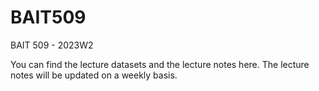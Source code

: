 # BAIT509

BAIT 509 - 2023W2

You can find the lecture datasets and the lecture notes here.
The lecture notes will be updated on a weekly basis.